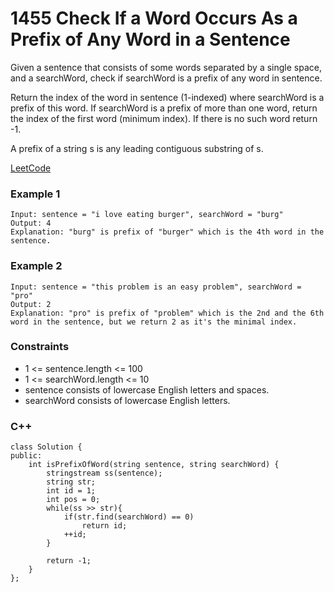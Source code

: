 # 1455 Check If a Word Occurs As a Prefix of Any Word in a Sentence

Given a sentence that consists of some words separated by a single space, and a searchWord, check if searchWord is a prefix of any word in sentence.

Return the index of the word in sentence (1-indexed) where searchWord is a prefix of this word. If searchWord is a prefix of more than one word, return the index of the first word (minimum index). If there is no such word return -1.

A prefix of a string s is any leading contiguous substring of s.

[LeetCode](https://leetcode.cn/problems/check-if-a-word-occurs-as-a-prefix-of-any-word-in-a-sentence/description/)

### Example 1

```
Input: sentence = "i love eating burger", searchWord = "burg"
Output: 4
Explanation: "burg" is prefix of "burger" which is the 4th word in the sentence.
```

### Example 2

```
Input: sentence = "this problem is an easy problem", searchWord = "pro"
Output: 2
Explanation: "pro" is prefix of "problem" which is the 2nd and the 6th word in the sentence, but we return 2 as it's the minimal index.
```
 

### Constraints

* 1 <= sentence.length <= 100
* 1 <= searchWord.length <= 10
* sentence consists of lowercase English letters and spaces.
* searchWord consists of lowercase English letters.

### C++ 

```
class Solution {
public:
    int isPrefixOfWord(string sentence, string searchWord) {
        stringstream ss(sentence);
        string str;
        int id = 1;
        int pos = 0;
        while(ss >> str){
            if(str.find(searchWord) == 0)
                return id;
            ++id;
        }
        
        return -1;
    }
};
```